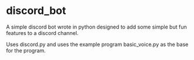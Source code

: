# discord_bot
A simple discord bot wrote in python designed to add some simple but fun features to a discord channel.


Uses discord.py and uses the example program basic_voice.py as the base for the program.
